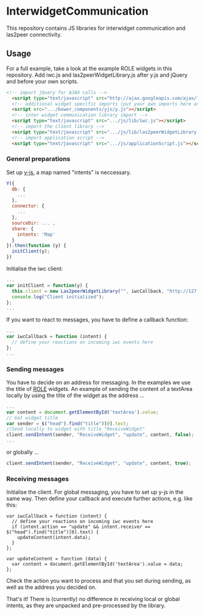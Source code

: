 # InterwidgetCommunication
This repository contains JS libraries for interwidget communication and las2peer connectivity.

## Usage
For a full example, take a look at the example ROLE widgets in this repository.
Add iwc.js and las2peerWidgetLibrary.js after y.js and jQuery and before your own scripts.
```html
<!-- import jQuery for AJAX calls -->
  <script type="text/javascript" src="http://ajax.googleapis.com/ajax/libs/jquery/2.1.1/jquery.min.js"></script>
  <!-- additional widget specific imports (put your own imports here as well) -->
  <script src=".../bower_components/yjs/y.js"></script>
  <!-- inter widget communication library import -->
  <script type="text/javascript" src=".../js/lib/iwc.js"></script>
  <!-- import the client library -->
  <script type="text/javascript" src=".../js/lib/las2peerWidgetLibrary.js"></script>
  <!-- import application script -->
  <script type="text/javascript" src=".../js/applicationScript.js"></script>
```

### General preparations
Set up [y-js](https://github.com/y-js/yjs), a map named "intents" is neccessary.
```javascript
Y({
  db: {
    ...
  },
  connector: {
    ...
  },
  sourceDir: ... ,
  share: {
    intents: 'Map'
  }
}).then(function (y) {
  initClient(y);
})
```

Initialise the iwc client:
```javascript
...
var initClient = function(y) {
  this.client = new Las2peerWidgetLibrary("", iwcCallback, "http://127.0.0.1:8073", y);
  console.log("Client initialized");
};
...
```

If you want to react to messages, you have to define a callback function:
```javascript
...
var iwcCallback = function (intent) {
  // define your reactions on incoming iwc events here 
};
...
```

### Sending messages
You have to decide on an address for messaging. In the examples we use the title of [ROLE](https://github.com/rwth-acis/ROLE-SDK) widgets.
An example of sending the content of a textArea locally by using the title of the widget as the address ...
```javascript
...
var content = document.getElementById('textArea').value;
// Get widget title
var sender = $("head").find("title")[0].text;
//Send locally to widget with title "ReceiveWidget"
client.sendIntent(sender, "ReceiveWidget", "update", content, false);
...
```

or globally ...
```javascript
client.sendIntent(sender, "ReceiveWidget", "update", content, true);
```

### Receiving messages
Initialise the client.
For global messaging, you have to set up y-js in the same way. 
Then define your callback and execute further actions, e.g. like this:
```
var iwcCallback = function (intent) {
  // define your reactions on incoming iwc events here 
  if (intent.action == "update" && intent.receiver == $("head").find("title")[0].text) {
    updateContent(intent.data);
  }
};

var updateContent = function (data) {
  var content = document.getElementById('textArea').value = data;
};
```
Check the action you want to process and that you set during sending, as well as the address you decided on.

That's it! There is (currently) no difference in receiving local or global intents, as they are unpacked and pre-processed by the library.
